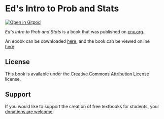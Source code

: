 # Ed's Intro to Prob and Stats

[![Open in Gitpod](https://gitpod.io/button/open-in-gitpod.svg)](https://gitpod.io/from-referrer/)

_Ed's Intro to Prob and Stats_ is a book that was published on [cnx.org](https://cnx.org/).

An ebook can be downloaded [here](https://github.com/cnx-user-books/cnxbook-ed-s-intro-to-prob-and-stats/releases/latest), and the book can be viewed online [here](https://github.com/cnx-user-books/cnxbook-ed-s-intro-to-prob-and-stats/releases/latest).

## License
This book is available under the [Creative Commons Attribution License](./LICENSE) license.

## Support
If you would like to support the creation of free textbooks for students, your [donations are welcome](https://riceconnect.rice.edu/donation/support-openstax-banner).
